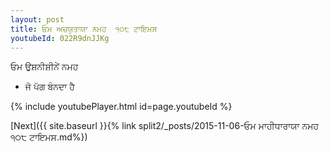 ```yaml
---
layout: post
title: ਓਮ ਅਚਯੁਤਾਯਾ ਨਮਹ  ੧੦੮ ਟਾਇਮਸ
youtubeId: 022R9dnJJKg
---
```

 
 
 ਓਮ ਉਸ਼ਨੀਸ਼ੀਨੇਂ ਨਮਹ  
 
 -  ਜੋ ਪੱਗ ਬੰਨਦਾ ਹੈ 
 
  
 
  
 
 
 
 
 
 


{% include youtubePlayer.html id=page.youtubeId %}
 
[Next]({{ site.baseurl }}{% link  split2/_posts/2015-11-06-ਓਮ ਮਾਹੀਧਾਰਾਯਾ ਨਮਹ  ੧੦੮ ਟਾਇਮਸ.md%})
 
